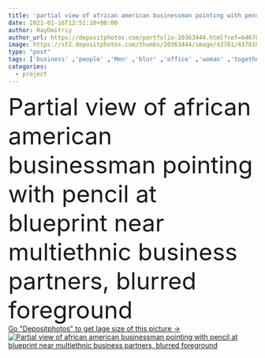 ```yaml
---
title: 'partial view of african american businessman pointing with pencil at blueprint near multiethnic business partners,  blurred foreground'
date: 2021-01-16T12:51:10+00:00
author: HayDmitriy
author_url: https://depositphotos.com/portfolio-20363444.html?ref=64678756
image: https://st2.depositphotos.com/thumbs/20363444/image/43781/437810286/api_thumb_450.jpg?forcejpeg=true
type: "post"
tags: ['business' ,'people' ,'Men' ,'blur' ,'office' ,'woman' ,'together' ,'indoors' ,'project' ,'discussion' ,'profession' ,'plan' ,'architectural' ,'successful' ,'gesture' ,'meeting' ,'businesswoman' ,'businessmen' ,'cooperation' ,'partnership' ,'blueprint' ,'collaboration' ,'negotiation' ,'translator' ,'partial' ,'Cropped' ,'multicultural' ,'multiethnic' ,'interracial' ,'interpreter' ,'african american' ,'business partners' ,'black man' ,'point with pencil' ]
categories: 
  - project
---
```

<div aling="center">
            <font size="60"> Partial view of african american businessman pointing with pencil at blueprint near multiethnic business partners,  blurred foreground</font>   
</div>
<div>
    <a href='https://st2.depositphotos.com/thumbs/20363444/image/43781/437810286/api_thumb_450.jpg?forcejpeg=true?ref=64678756' target=_blank > Go "Depositphotos" to get lage size of this picture ->
        <img href='https://st2.depositphotos.com/thumbs/20363444/image/43781/437810286/api_thumb_450.jpg?forcejpeg=true?ref=64678756' src='https://st2.depositphotos.com/20363444/43781/i/950/depositphotos_437810286-stock-photo-partial-view-african-american-businessman.jpg?forcejpeg=true' alt='Partial view of african american businessman pointing with pencil at blueprint near multiethnic business partners,  blurred foreground' >
    </a>
</div>
